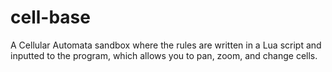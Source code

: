 # cell-base
A Cellular Automata sandbox where the rules are written in a Lua script and inputted to the program, which allows you to pan, zoom, and change cells.
